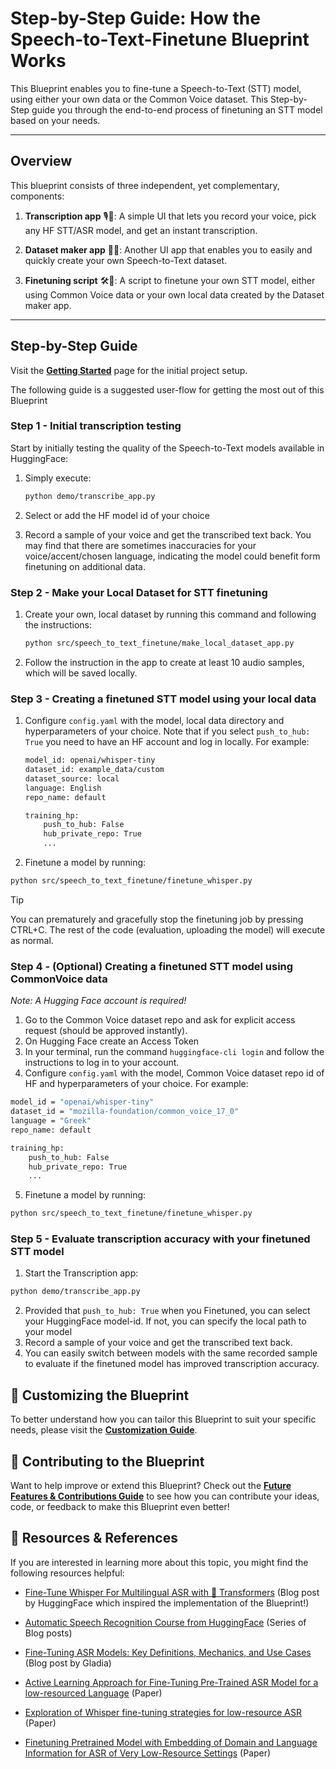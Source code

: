# **Step-by-Step Guide: How the Speech-to-Text-Finetune Blueprint Works**

This Blueprint enables you to fine-tune a Speech-to-Text (STT) model, using either your own data or the Common Voice dataset. This Step-by-Step guide you through the end-to-end process of finetuning an STT model based on your needs.

---

## **Overview**
This blueprint consists of three independent, yet complementary, components:

1. **Transcription app** 🎙️📝: A simple UI that lets you record your voice, pick any HF STT/ASR model, and get an instant transcription.

2. **Dataset maker app** 📂🎤: Another UI app that enables you to easily and quickly create your own Speech-to-Text dataset.

3. **Finetuning script** 🛠️🤖: A script to finetune your own STT model, either using Common Voice data or your own local data created by the Dataset maker app.

---

## Step-by-Step Guide

Visit the **[Getting Started](getting-started.md)** page for the initial project setup.

The following guide is a suggested user-flow for getting the most out of this Blueprint

### Step 1 - Initial transcription testing
Start by initially testing the quality of the Speech-to-Text models available in HuggingFace:

1. Simply execute:

    ```bash
    python demo/transcribe_app.py
    ```

2. Select or add the HF model id of your choice
3. Record a sample of your voice and get the transcribed text back. You may find that there are sometimes inaccuracies for your voice/accent/chosen language, indicating the model could benefit form finetuning on additional data.

### Step 2 - Make your Local Dataset for STT finetuning

1. Create your own, local dataset by running this command and following the instructions:

    ```bash
    python src/speech_to_text_finetune/make_local_dataset_app.py
    ```

2. Follow the instruction in the app to create at least 10 audio samples, which will be saved locally.

### Step 3 - Creating a finetuned STT model using your local data

1. Configure `config.yaml` with the model, local data directory and hyperparameters of your choice. Note that if you select `push_to_hub: True` you need to have an HF account and log in locally. For example:

    ```bash
    model_id: openai/whisper-tiny
    dataset_id: example_data/custom
    dataset_source: local
    language: English
    repo_name: default

    training_hp:
        push_to_hub: False
        hub_private_repo: True
        ...
    ```

2. Finetune a model by running:
```bash
python src/speech_to_text_finetune/finetune_whisper.py
```

> [!TIP]
> You can prematurely and gracefully stop the finetuning job by pressing CTRL+C. The rest of the code (evaluation, uploading the model) will execute as normal.

### Step 4 - (Optional) Creating a finetuned STT model using CommonVoice data
*Note: A Hugging Face account is required!*

1. Go to the Common Voice dataset repo and ask for explicit access request (should be approved instantly).
2. On Hugging Face create an Access Token
3. In your terminal, run the command `huggingface-cli login` and follow the instructions to log in to your account.
4. Configure `config.yaml` with the model, Common Voice dataset repo id of HF and hyperparameters of your choice. For example:
```bash
model_id = "openai/whisper-tiny"
dataset_id = "mozilla-foundation/common_voice_17_0"
language = "Greek"
repo_name: default

training_hp:
    push_to_hub: False
    hub_private_repo: True
    ...
```
5. Finetune a model by running:
```bash
python src/speech_to_text_finetune/finetune_whisper.py
```

### Step 5 - Evaluate transcription accuracy with your finetuned STT model
1. Start the Transcription app:
 ```bash
python demo/transcribe_app.py
```
2. Provided that `push_to_hub: True` when you Finetuned, you can select your HuggingFace model-id. If not, you can specify the local path to your model
3. Record a sample of your voice and get the transcribed text back.
4. You can easily switch between models with the same recorded sample to evaluate if the finetuned model has improved transcription accuracy.

## 🎨 **Customizing the Blueprint**

To better understand how you can tailor this Blueprint to suit your specific needs, please visit the **[Customization Guide](customization.md)**.

## 🤝 **Contributing to the Blueprint**

Want to help improve or extend this Blueprint? Check out the **[Future Features & Contributions Guide](future-features-contributions.md)** to see how you can contribute your ideas, code, or feedback to make this Blueprint even better!

## 📖 **Resources & References**

If you are interested in learning more about this topic, you might find the following resources helpful:
- [Fine-Tune Whisper For Multilingual ASR with 🤗 Transformers](https://huggingface.co/blog/fine-tune-whisper) (Blog post by HuggingFace which inspired the implementation of the Blueprint!)

- [Automatic Speech Recognition Course from HuggingFace](https://huggingface.co/learn/audio-course/en/chapter5/introduction) (Series of Blog posts)

- [Fine-Tuning ASR Models: Key Definitions, Mechanics, and Use Cases](https://www.gladia.io/blog/fine-tuning-asr-models) (Blog post by Gladia)

- [Active Learning Approach for Fine-Tuning Pre-Trained ASR Model for a low-resourced Language](https://aclanthology.org/2023.icon-1.9.pdf) (Paper)

- [Exploration of Whisper fine-tuning strategies for low-resource ASR](https://asmp-eurasipjournals.springeropen.com/articles/10.1186/s13636-024-00349-3) (Paper)

- [Finetuning Pretrained Model with Embedding of Domain and Language Information for ASR of Very Low-Resource Settings](https://www.worldscientific.com/doi/abs/10.1142/S2717554523500248?download=true&journalCode=ijalp) (Paper)
